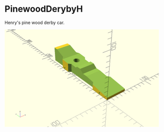 # PinewoodDerybyH
Henry's pine wood derby car.

![alt text](PinewoodDerby-Weston.png "Weston's car")